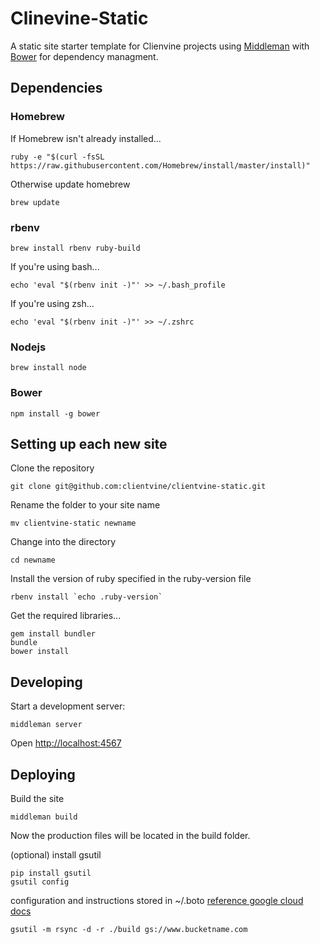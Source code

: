 # Clinevine-Static
A static site starter template for Clienvine projects using [Middleman](https://middlemanapp.com/) with [Bower](http://bower.io/) for dependency managment.

## Dependencies
### Homebrew

If Homebrew isn't already installed...
```shell
ruby -e "$(curl -fsSL https://raw.githubusercontent.com/Homebrew/install/master/install)"
```

Otherwise update homebrew
```shell
brew update
```

### rbenv
```shell
brew install rbenv ruby-build
```
If you're using bash...
```shell
echo 'eval "$(rbenv init -)"' >> ~/.bash_profile
```
If you're using zsh...
```shell
echo 'eval "$(rbenv init -)"' >> ~/.zshrc
```

### Nodejs
```shell
brew install node
```

### Bower
```shell
npm install -g bower
```

## Setting up each new site
Clone the repository
```shell
git clone git@github.com:clientvine/clientvine-static.git
```

Rename the folder to your site name
```shell
mv clientvine-static newname
```

Change into the directory
```shell
cd newname
```

Install the version of ruby specified in the ruby-version file
```shell
rbenv install `echo .ruby-version`
```

Get the required libraries...
```shell
gem install bundler
bundle
bower install
```

## Developing
Start a development server:
```shell
middleman server
```
Open [http://localhost:4567](http://localhost:4567)

## Deploying
Build the site
```shell
middleman build
```
Now the production files will be located in the build folder.

(optional)
install gsutil
```shell
pip install gsutil
gsutil config
```
configuration and instructions stored in ~/.boto
[reference google cloud docs](https://cloud.google.com/storage/docs/gsutil/commands/rsync)

```shell
gsutil -m rsync -d -r ./build gs://www.bucketname.com
```


